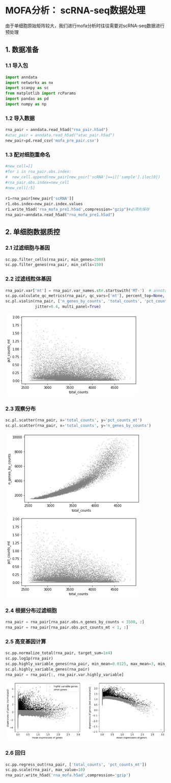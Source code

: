 # MOFA分析： scRNA-seq数据处理

由于单细胞原始矩阵较大，我们进行mofa分析时往往需要对scRNA-seq数据进行预处理

## 1. 数据准备

### 1.1 导入包

```python
import anndata
import networkx as nx
import scanpy as sc
from matplotlib import rcParams
import pandas as pd
import numpy as np
```

### 1.2 导入数据

```python
rna_pair = anndata.read_h5ad("rna_pair.h5ad")
#atac_pair = anndata.read_h5ad("atac_pair.h5ad")
new_pair=pd.read_csv('mofa_pre_pair.csv')
```

### 1.3 配对细胞重命名

```python
#new_cell=[]
#for i in rna_pair.obs.index:
#  new_cell.append(new_pair[new_pair['scRNA']==i]['sample'].iloc[0])
#rna_pair.obs.index=new_cell
#new_cell[:5]

r1=rna_pair[new_pair['scRNA']]
r1.obs.index=new_pair.index.values
r1.write_h5ad('rna_mofa_pre1.h5ad',compression="gzip")#必须先保存
rna_pair=anndata.read_h5ad("rna_mofa_pre1.h5ad")

```

## 2. 单细胞数据质控

### 2.1 过滤细胞与基因

```python
sc.pp.filter_cells(rna_pair, min_genes=2000)
sc.pp.filter_genes(rna_pair, min_cells=150)
```

### 2.2 过滤线粒体基因

```python
rna_pair.var['mt'] = rna_pair.var_names.str.startswith('MT-')  # annotate the group of mitochondrial genes as 'mt'
sc.pp.calculate_qc_metrics(rna_pair, qc_vars=['mt'], percent_top=None, log1p=False, inplace=True)
sc.pl.violin(rna_pair, ['n_genes_by_counts', 'total_counts', 'pct_counts_mt'],
             jitter=0.4, multi_panel=True)
```

![do3](mofa_3.assets/do4-6120066.png)

### 2.3 观察分布

```python
sc.pl.scatter(rna_pair, x='total_counts', y='pct_counts_mt')
sc.pl.scatter(rna_pair, x='total_counts', y='n_genes_by_counts')
```

![do5](mofa_3.assets/do5-6120069.png)![do4](mofa_3.assets/do4-20221019030752121.png)

### 2.4 根据分布过滤细胞

```python
rna_pair = rna_pair[rna_pair.obs.n_genes_by_counts < 3500, :]
rna_pair = rna_pair[rna_pair.obs.pct_counts_mt < 1, :]
```

### 2.5 高变基因计算

```python
sc.pp.normalize_total(rna_pair, target_sum=1e4)
sc.pp.log1p(rna_pair)
sc.pp.highly_variable_genes(rna_pair, min_mean=0.0125, max_mean=3, min_disp=0.5)
sc.pl.highly_variable_genes(rna_pair)
rna_pair = rna_pair[:, rna_pair.var.highly_variable]
```

![do6](mofa_3.assets\do6.png)

### 2.6 回归

```python
sc.pp.regress_out(rna_pair, ['total_counts', 'pct_counts_mt'])
sc.pp.scale(rna_pair, max_value=10)
rna_pair.write_h5ad('rna_mofa.h5ad',compression='gzip')
```

